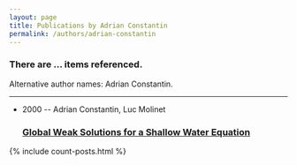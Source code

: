 ```yaml
---
layout: page
title: Publications by Adrian Constantin
permalink: /authors/adrian-constantin
---
```


<h3 id="number-posts">There are ... items referenced.</h3>
<p id='info-authors'>Alternative author names: Adrian Constantin.</p>
<hr />
<ul class="post-list">
<li><span class='post-meta'>2000 -- Adrian Constantin, Luc Molinet</span><h3><a class='post-link' href="{{ site.baseurl }}/global-weak-solutions-for-a-shallow-water-equation">Global Weak Solutions for a Shallow Water Equation</a></h3></li>

</ul>
{% include count-posts.html %}

